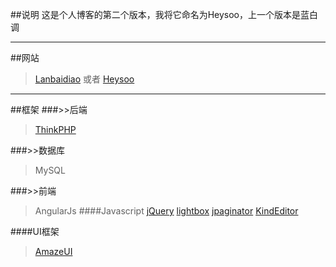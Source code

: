 ##说明
这是个人博客的第二个版本，我将它命名为Heysoo，上一个版本是蓝白调
***
##网站
>[Lanbaidiao](http://www.lanbaidiao.com) 或者 [Heysoo](http://www.heysoo.com)

***
##框架
###>>后端
>[ThinkPHP](http://www.thinkphp.cn)

###>>数据库
>MySQL

###>>前端
>AngularJs
####Javascript
>[jQuery](http://www.jquery.com)
>[lightbox](http://www.lokeshdhakar.com/projects/lightbox2/)
>[jpaginator](http://jpaginator.teenwon.com)
>[KindEditor](http://www.kindeditor.net)
>
####UI框架
>[AmazeUI](http://www.amazeui.org)